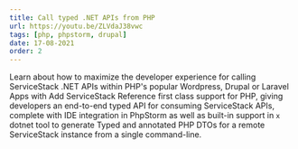 ```yaml
---
title: Call typed .NET APIs from PHP
url: https://youtu.be/ZLVdaJ38vwc
tags: [php, phpstorm, drupal]
date: 17-08-2021
order: 2
---
```


Learn about how to maximize the developer experience for calling ServiceStack .NET APIs within PHP's popular 
Wordpress, Drupal or Laravel Apps with Add ServiceStack Reference first class support for PHP, giving  
developers an end-to-end typed API for consuming ServiceStack APIs, complete with IDE integration in PhpStorm as well 
as built-in support in `x` dotnet tool to generate Typed and annotated PHP DTOs for a remote ServiceStack instance 
from a single command-line.